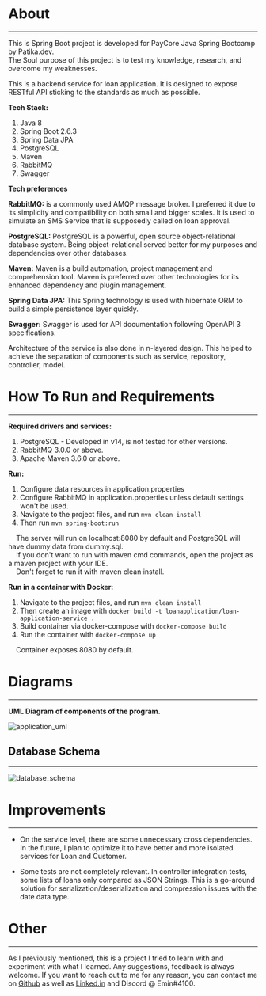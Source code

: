 About
===

---

This is Spring Boot project is developed for PayCore Java Spring Bootcamp by Patika.dev.  
The Soul purpose of this project is to test my knowledge, research, and overcome my weaknesses.  

This is a backend service for loan application. 
It is designed to expose RESTful API sticking to the standards as much as possible.

**Tech Stack:**
1. Java 8
2. Spring Boot 2.6.3
3. Spring Data JPA
4. PostgreSQL
5. Maven
6. RabbitMQ
7. Swagger

**Tech preferences**  

**RabbitMQ:** is a commonly used AMQP message broker. I preferred it
due to its simplicity and compatibility on both small and bigger scales. It is used to simulate an SMS Service that is supposedly
called on loan approval.  
  
**PostgreSQL:** PostgreSQL is a powerful, open source object-relational database system.
Being object-relational served better for my purposes and dependencies over other databases.  

**Maven:** Maven is a build automation, project management and comprehension tool. Maven is preferred
over other technologies for its enhanced dependency and plugin management.

**Spring Data JPA:** This Spring technology is used with hibernate ORM to build a simple persistence layer
quickly.  

**Swagger:** Swagger is used for API documentation following OpenAPI 3 specifications.

Architecture of the service is also done in n-layered design. This helped to achieve the separation of components
such as service, repository, controller, model.

How To Run and Requirements
===

---

**Required drivers and services:**
1. PostgreSQL - Developed in v14, is not tested for other versions.
2. RabbitMQ 3.0.0 or above.
3. Apache Maven 3.6.0 or above.

**Run:**

1. Configure data resources in application.properties
2. Configure RabbitMQ in application.properties unless default settings won't be used.
3. Navigate to the project files, and run ```mvn clean install```
4. Then run ```mvn spring-boot:run```

&nbsp;&nbsp;&nbsp;&nbsp;The server will run on localhost:8080 by default and PostgreSQL will have dummy data from dummy.sql.  
&nbsp;&nbsp;&nbsp;&nbsp;If you don't want to run with maven cmd commands, open the project as a maven project with your IDE.  
&nbsp;&nbsp;&nbsp;&nbsp;Don't forget to run it with maven clean install.

**Run in a container with Docker:**

1. Navigate to the project files, and run ```mvn clean install```
2. Then create an image with ```docker build -t loanapplication/loan-application-service .```
3. Build container via docker-compose with ```docker-compose build```
4. Run the container with ```docker-compose up```

&nbsp;&nbsp;&nbsp;&nbsp;Container exposes 8080 by default. 

Diagrams
===

---
**UML Diagram of components of the program.**


![application_uml](https://github.com/eminyilmazz/loan-application/blob/main/LoanApplication/loanapplication_uml.png)

Database Schema
---

---

![database_schema](https://github.com/eminyilmazz/loan-application/blob/main/LoanApplication/database_schema.png)

Improvements
===

---
* On the service level, there are some unnecessary cross dependencies. In the future, I plan to optimize it
to have better and more isolated services for Loan and Customer.

* Some tests are not completely relevant. In controller integration tests, some lists of loans only compared as
JSON Strings. This is a go-around solution for serialization/deserialization and compression issues with the date data type. 



Other
===

---

As I previously mentioned, this is a project I tried to learn with and experiment with what I learned. Any suggestions, feedback is always welcome. 
If you want to reach out to me for any reason, you can contact me on [Github](https://github.com/eminyilmazz) as well as [Linked.in](https://www.linkedin.com/in/eminyilmz/) and Discord @ Emin#4100.
